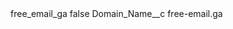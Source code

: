 <?xml version="1.0" encoding="UTF-8"?>
<CustomMetadata xmlns="http://soap.sforce.com/2006/04/metadata" xmlns:xsi="http://www.w3.org/2001/XMLSchema-instance" xmlns:xsd="http://www.w3.org/2001/XMLSchema">
    <label>free_email_ga</label>
    <protected>false</protected>
    <values>
        <field>Domain_Name__c</field>
        <value xsi:type="xsd:string">free-email.ga</value>
    </values>
</CustomMetadata>
